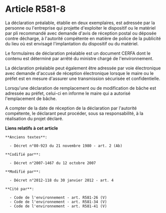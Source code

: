 # Article R581-8

La déclaration préalable, établie en deux exemplaires, est adressée par la personne ou l'entreprise qui projette d'exploiter
le dispositif ou le matériel par pli recommandé avec demande d'avis de réception postal ou déposée contre décharge, à
l'autorité compétente en matière de police de la publicité du lieu où est envisagé l'implantation du dispositif ou du
matériel. 

Le formulaires de déclaration préalable est un document CERFA dont le contenu est déterminé par arrêté du ministre chargé de
l'environnement. 

La déclaration préalable peut également être adressée par voie électronique avec demande d'accusé de réception électronique
lorsque le maire ou le préfet est en mesure d'assurer une transmission sécurisée et confidentielle. 

Lorsqu'une déclaration de remplacement ou de modification de bâche est adressée au préfet, celui-ci en informe le maire qui a
autorisé l'emplacement de bâche. 

A compter de la date de réception de la déclaration par l'autorité compétente, le déclarant peut procéder, sous sa
responsabilité, à la réalisation du projet déclaré.

**Liens relatifs à cet article**

	**Anciens textes**:

	  - Décret n°80-923 du 21 novembre 1980 - art. 2 (Ab)

	**Codifié par**:

	  - Décret n°2007-1467 du 12 octobre 2007

	**Modifié par**:

	  - Décret n°2012-118 du 30 janvier 2012 - art. 4

	**Cité par**:

	  - Code de l'environnement - art. R581-26 (V)
	  - Code de l'environnement - art. R581-34 (V)
	  - Code de l'environnement - art. R581-41 (V)
